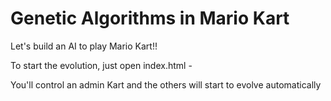 # Genetic Algorithms in Mario Kart

Let's build an AI to play Mario Kart!!

To start the evolution, just open index.html -

You'll control an admin Kart and the others will start to evolve automatically
